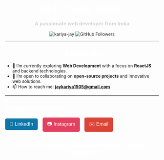 <h1 align="center" style="color:#FFFFFF;">Hi 👋, I'm Jay Kariya</h1>
<h3 align="center" style="color:#D3D3D3;">A passionate web developer from India</h3>

<p align="center"> 
  <img src="https://komarev.com/ghpvc/?username=kariya-jay&label=Profile%20views&color=grey&style=flat" alt="kariya-jay" />
  <img src="https://img.shields.io/github/followers/kariya-jay?label=Followers&style=social" alt="GitHub Followers" />
</p>

---

<h2 align="center" style="color:#FFFFFF;">🚀 About Me</h2>

- 🌱 I’m currently exploring **Web Development** with a focus on **ReactJS** and backend technologies.
- 👯 I’m open to collaborating on **open-source projects** and innovative web solutions.
- 📫 How to reach me: **jaykariya1505@gmail.com**


---

<h2 align="left" style="color:#FFFFFF;">🌐 Connect with Me</h2>
<p align="left">
  <a href="https://www.linkedin.com/in/jay-kariya-554366252/" target="_blank" style="text-decoration: none;">
    <button style="background-color:#0e76a8;color:white;border:none;padding:10px 15px;border-radius:5px;cursor:pointer;font-size:16px;transition:background-color 0.3s ease-in-out;"
            onmouseover="this.style.backgroundColor='#084877'"
            onmouseout="this.style.backgroundColor='#0e76a8'">
      💼 LinkedIn
    </button>
  </a>
  &nbsp;&nbsp;
  <a href="https://instagram.com/jay_kariya_01" target="_blank" style="text-decoration: none;">
    <button style="background-color:#e4405f;color:white;border:none;padding:10px 15px;border-radius:5px;cursor:pointer;font-size:16px;transition:background-color 0.3s ease-in-out;"
            onmouseover="this.style.backgroundColor='#c73651'"
            onmouseout="this.style.backgroundColor='#e4405f'">
      📷 Instagram
    </button>
  </a>
  &nbsp;&nbsp;
  <a href="mailto:jaykariya1505@gmail.com" target="_blank" style="text-decoration: none;">
    <button style="background-color:#db4437;color:white;border:none;padding:10px 15px;border-radius:5px;cursor:pointer;font-size:16px;transition:background-color 0.3s ease-in-out;"
            onmouseover="this.style.backgroundColor='#b33b2e'"
            onmouseout="this.style.backgroundColor='#db4437'">
      ✉️ Email
    </button>
  </a>
</p>

<h2 align="center" style="color:#FFFFFF;">✨ Let's Connect & Build Amazing Things Together!</h2>
